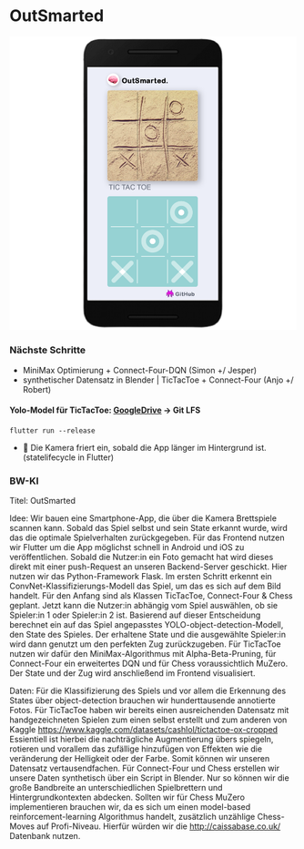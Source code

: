 # OutSmarted
![outSmarted](outsmarted.png)

### Nächste Schritte
- MiniMax Optimierung + Connect-Four-DQN (Simon +/ Jesper)
- synthetischer Datensatz in Blender | TicTacToe + Connect-Four (Anjo +/ Robert)

#### Yolo-Model für TicTacToe: [GoogleDrive](https://drive.google.com/file/d/17TLUq98AcpB5d1u1_gxL9Cehq-rfpF_i/view?usp=sharing) &rarr; Git LFS

```
flutter run --release
```

- 🐛 Die Kamera friert ein, sobald die App länger im Hintergrund ist. (statelifecycle in Flutter)

### BW-KI
Titel: OutSmarted

Idee:
Wir bauen eine Smartphone-App, die über die Kamera Brettspiele scannen kann. Sobald das Spiel selbst und sein State erkannt wurde, wird das die optimale Spielverhalten zurückgegeben. Für das Frontend nutzen wir Flutter um die App möglichst schnell in Android und iOS zu veröffentlichen. Sobald die Nutzer:in ein Foto gemacht hat wird dieses direkt mit einer push-Request an unseren Backend-Server geschickt. Hier nutzen wir das Python-Framework Flask. Im ersten Schritt erkennt ein ConvNet-Klassifizierungs-Modell das Spiel, um das es sich auf dem Bild handelt. Für den Anfang sind als Klassen TicTacToe, Connect-Four & Chess geplant. Jetzt kann die Nutzer:in abhängig vom Spiel auswählen, ob sie Spieler:in 1 oder Spieler:in 2 ist. Basierend auf dieser Entscheidung berechnet ein auf das Spiel angepasstes YOLO-object-detection-Modell, den State des Spieles. Der erhaltene State und die ausgewählte Spieler:in wird dann genutzt um den perfekten Zug zurückzugeben. Für TicTacToe nutzen wir dafür den MiniMax-Algorithmus mit Alpha-Beta-Pruning, für Connect-Four ein erweitertes DQN und für Chess voraussichtlich MuZero. Der State und der Zug wird anschließend im Frontend visualisiert.

Daten:
Für die Klassifizierung des Spiels und vor allem die Erkennung des States über object-detection brauchen wir hunderttausende annotierte Fotos. Für TicTacToe haben wir bereits einen ausreichenden Datensatz mit handgezeichneten Spielen zum einen selbst erstellt und zum anderen von Kaggle https://www.kaggle.com/datasets/cashlol/tictactoe-ox-cropped Essientiell ist hierbei die nachträgliche Augmentierung übers spiegeln, rotieren und vorallem das zufällige hinzufügen von Effekten wie die veränderung der Helligkeit oder der Farbe. Somit können wir unseren Datensatz vertausendfachen. Für Connect-Four und Chess erstellen wir unsere Daten synthetisch über ein Script in Blender. Nur so können wir die große Bandbreite an unterschiedlichen Spielbrettern und Hintergrundkontexten abdecken. Sollten wir für Chess MuZero implementieren brauchen wir, da es sich um einen model-based reinforcement-learning Algorithmus handelt, zusätzlich unzählige Chess-Moves auf Profi-Niveau. Hierfür würden wir die http://caissabase.co.uk/ Datenbank nutzen.
